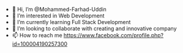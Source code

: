 - 👋 Hi, I’m @Mohammed-Farhad-Uddin
- 👀 I’m interested in Web Development
- 🌱 I’m currently learning Full Stack Development
- 💞️ I’m looking to collaborate with creating and innovative company 
- 📫 How to reach me https://www.facebook.com/profile.php?id=100004190257300
 




<!---
Mohammed-Farhad-Uddin/Mohammed-Farhad-Uddin is a ✨ special ✨ repository because its `README.md` (this file) appears on your GitHub profile.
You can click the Preview link to take a look at your changes.
--->
